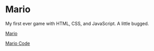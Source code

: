 # Mario
 My first ever game with HTML, CSS, and JavaScript. A little bugged.

<p><a href="https://sternlucca.github.io/Mario/">Mario</a></p>

<p><a href="HTML/index.html">Mario Code</a></p>
